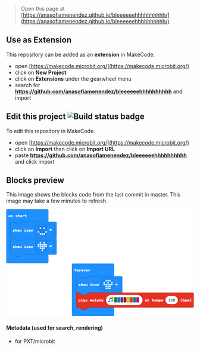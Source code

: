 
> Open this page at [https://anasofiamenendez.github.io/bleeeeeehhhhhhhhhh/](https://anasofiamenendez.github.io/bleeeeeehhhhhhhhhh/)

## Use as Extension

This repository can be added as an **extension** in MakeCode.

* open [https://makecode.microbit.org/](https://makecode.microbit.org/)
* click on **New Project**
* click on **Extensions** under the gearwheel menu
* search for **https://github.com/anasofiamenendez/bleeeeeehhhhhhhhhh** and import

## Edit this project ![Build status badge](https://github.com/anasofiamenendez/bleeeeeehhhhhhhhhh/workflows/MakeCode/badge.svg)

To edit this repository in MakeCode.

* open [https://makecode.microbit.org/](https://makecode.microbit.org/)
* click on **Import** then click on **Import URL**
* paste **https://github.com/anasofiamenendez/bleeeeeehhhhhhhhhh** and click import

## Blocks preview

This image shows the blocks code from the last commit in master.
This image may take a few minutes to refresh.

![A rendered view of the blocks](https://github.com/anasofiamenendez/bleeeeeehhhhhhhhhh/raw/master/.github/makecode/blocks.png)

#### Metadata (used for search, rendering)

* for PXT/microbit
<script src="https://makecode.com/gh-pages-embed.js"></script><script>makeCodeRender("{{ site.makecode.home_url }}", "{{ site.github.owner_name }}/{{ site.github.repository_name }}");</script>
